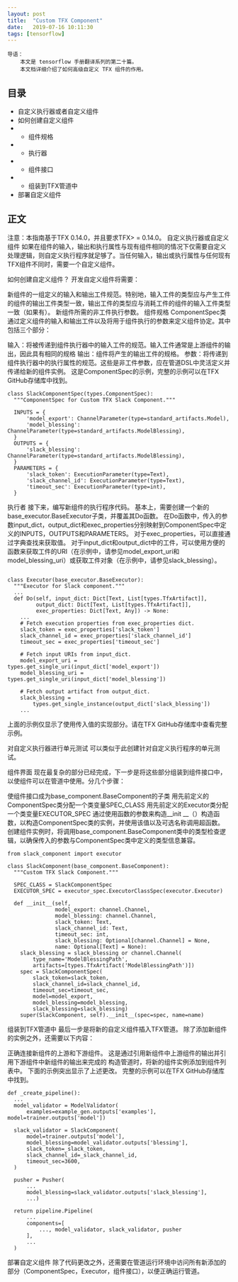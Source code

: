 ```yaml
---
layout: post
title:  "Custom TFX Component"
date:   2019-07-16 10:11:30
tags: [tensorflow]
---
```


    导语：
        本文是 tensorflow 手册翻译系列的第二十篇。
        本文档详细介绍了如何高级自定义 TFX 组件的作用。


## 目录
+ 自定义执行器或者自定义组件
+ 如何创建自定义组件
+ + 组件规格
+ + 执行器
+ + 组件接口
+ + 组装到TFX管道中
+ 部署自定义组件


## 正文
注意：本指南基于TFX 0.14.0，并且要求TFX> = 0.14.0。
自定义执行器或自定义组件
如果在组件的输入，输出和执行属性与现有组件相同的情况下仅需要自定义处理逻辑，则自定义执行程序就足够了。当任何输入，输出或执行属性与任何现有TFX组件不同时，需要一个自定义组件。

如何创建自定义组件？
开发自定义组件将需要：

新组件的一组定义的输入和输出工件规范。特别地，输入工件的类型应与产生工件的组件的输出工件类型一致，输出工件的类型应与消耗工件的组件的输入工件类型一致（如果有）。
新组件所需的非工件执行参数。
组件规格
ComponentSpec类通过定义组件的输入和输出工件以及将用于组件执行的参数来定义组件协定。其中包括三个部分：

输入：将被传递到组件执行器中的输入工件的规范。输入工件通常是上游组件的输出，因此具有相同的规格
输出：组件将产生的输出工件的规格。
参数：将传递到组件执行器中的执行属性的规范。这些是非工件参数，应在管道DSL中灵活定义并传递给新的组件实例。
这是ComponentSpec的示例，完整的示例可以在TFX GitHub存储库中找到。

```
class SlackComponentSpec(types.ComponentSpec):
  """ComponentSpec for Custom TFX Slack Component."""

  INPUTS = {
      'model_export': ChannelParameter(type=standard_artifacts.Model),
      'model_blessing': ChannelParameter(type=standard_artifacts.ModelBlessing),
  }
  OUTPUTS = {
      'slack_blessing': ChannelParameter(type=standard_artifacts.ModelBlessing),
  }
  PARAMETERS = {
      'slack_token': ExecutionParameter(type=Text),
      'slack_channel_id': ExecutionParameter(type=Text),
      'timeout_sec': ExecutionParameter(type=int),
  }
```

执行者
接下来，编写新组件的执行程序代码。 基本上，需要创建一个新的base_executor.BaseExecutor子类，并覆盖其Do函数。 在Do函数中，传入的参数input_dict，output_dict和exec_properties分别映射到ComponentSpec中定义的INPUTS，OUTPUTS和PARAMETERS。 对于exec_properties，可以直接通过字典查找来获取值。 对于input_dict和output_dict中的工件，可以使用方便的函数来获取工件的URI（在示例中，请参见model_export_uri和model_blessing_uri）或获取工件对象（在示例中，请参见slack_blessing）。

```

class Executor(base_executor.BaseExecutor):
  """Executor for Slack component."""
  ...
  def Do(self, input_dict: Dict[Text, List[types.TfxArtifact]],
         output_dict: Dict[Text, List[types.TfxArtifact]],
         exec_properties: Dict[Text, Any]) -> None:
    ...
    # Fetch execution properties from exec_properties dict.
    slack_token = exec_properties['slack_token']
    slack_channel_id = exec_properties['slack_channel_id']
    timeout_sec = exec_properties['timeout_sec']

    # Fetch input URIs from input_dict.
    model_export_uri = types.get_single_uri(input_dict['model_export'])
    model_blessing_uri = types.get_single_uri(input_dict['model_blessing'])

    # Fetch output artifact from output_dict.
    slack_blessing =
        types.get_single_instance(output_dict['slack_blessing'])
    ...
```

上面的示例仅显示了使用传入值的实现部分。请在TFX GitHub存储库中查看完整示例。

对自定义执行器进行单元测试
可以类似于此创建针对自定义执行程序的单元测试。

组件界面
现在最复杂的部分已经完成，下一步是将这些部分组装到组件接口中，以使组件可以在管道中使用。分几个步骤：

使组件接口成为base_component.BaseComponent的子类
用先前定义的ComponentSpec类分配一个类变量SPEC_CLASS
用先前定义的Executor类分配一个类变量EXECUTOR_SPEC
通过使用函数的参数来构造__init __（）构造函数，以构造ComponentSpec类的实例，并使用该值以及可选名称调用超函数。
创建组件实例时，将调用base_component.BaseComponent类中的类型检查逻辑，以确保传入的参数与ComponentSpec类中定义的类型信息兼容。

```
from slack_component import executor

class SlackComponent(base_component.BaseComponent):
  """Custom TFX Slack Component."""

  SPEC_CLASS = SlackComponentSpec
  EXECUTOR_SPEC = executor_spec.ExecutorClassSpec(executor.Executor)

  def __init__(self,
               model_export: channel.Channel,
               model_blessing: channel.Channel,
               slack_token: Text,
               slack_channel_id: Text,
               timeout_sec: int,
               slack_blessing: Optional[channel.Channel] = None,
               name: Optional[Text] = None):
    slack_blessing = slack_blessing or channel.Channel(
        type_name='ModelBlessingPath',
        artifacts=[types.TfxArtifact('ModelBlessingPath')])
    spec = SlackComponentSpec(
        slack_token=slack_token,
        slack_channel_id=slack_channel_id,
        timeout_sec=timeout_sec,
        model=model_export,
        model_blessing=model_blessing,
        slack_blessing=slack_blessing)
    super(SlackComponent, self).__init__(spec=spec, name=name)
```

组装到TFX管道中
最后一步是将新的自定义组件插入TFX管道。 除了添加新组件的实例之外，还需要以下内容：

正确连接新组件的上游和下游组件。 这是通过引用新组件中上游组件的输出并引用下游组件中新组件的输出来完成的
构造管道时，将新的组件实例添加到组件列表中。
下面的示例突出显示了上述更改。 完整的示例可以在TFX GitHub存储库中找到。


```
def _create_pipeline():
  ...
  model_validator = ModelValidator(
      examples=example_gen.outputs['examples'], model=trainer.outputs['model'])

  slack_validator = SlackComponent(
      model=trainer.outputs['model'],
      model_blessing=model_validator.outputs['blessing'],
      slack_token=_slack_token,
      slack_channel_id=_slack_channel_id,
      timeout_sec=3600,
  )

  pusher = Pusher(
      ...
      model_blessing=slack_validator.outputs['slack_blessing'],
      ...)

  return pipeline.Pipeline(
      ...
      components=[
          ..., model_validator, slack_validator, pusher
      ],
      ...
  )
```

部署自定义组件
除了代码更改之外，还需要在管道运行环境中访问所有新添加的部分（ComponentSpec，Executor，组件接口），以便正确运行管道。